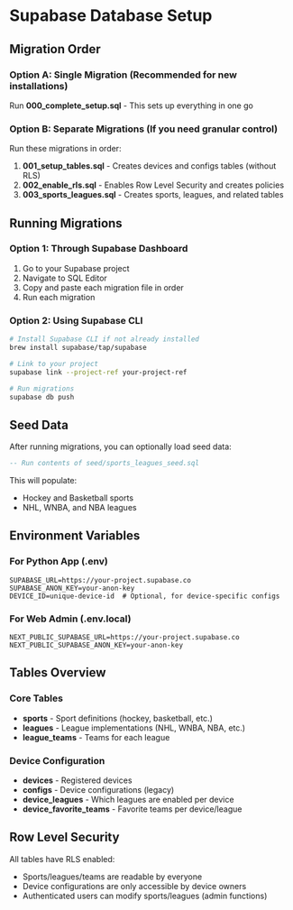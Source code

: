 # Supabase Database Setup

## Migration Order

### Option A: Single Migration (Recommended for new installations)
Run **000_complete_setup.sql** - This sets up everything in one go

### Option B: Separate Migrations (If you need granular control)
Run these migrations in order:

1. **001_setup_tables.sql** - Creates devices and configs tables (without RLS)
2. **002_enable_rls.sql** - Enables Row Level Security and creates policies
3. **003_sports_leagues.sql** - Creates sports, leagues, and related tables

## Running Migrations

### Option 1: Through Supabase Dashboard

1. Go to your Supabase project
2. Navigate to SQL Editor
3. Copy and paste each migration file in order
4. Run each migration

### Option 2: Using Supabase CLI

```bash
# Install Supabase CLI if not already installed
brew install supabase/tap/supabase

# Link to your project
supabase link --project-ref your-project-ref

# Run migrations
supabase db push
```

## Seed Data

After running migrations, you can optionally load seed data:

```sql
-- Run contents of seed/sports_leagues_seed.sql
```

This will populate:
- Hockey and Basketball sports
- NHL, WNBA, and NBA leagues

## Environment Variables

### For Python App (.env)
```env
SUPABASE_URL=https://your-project.supabase.co
SUPABASE_ANON_KEY=your-anon-key
DEVICE_ID=unique-device-id  # Optional, for device-specific configs
```

### For Web Admin (.env.local)
```env
NEXT_PUBLIC_SUPABASE_URL=https://your-project.supabase.co
NEXT_PUBLIC_SUPABASE_ANON_KEY=your-anon-key
```

## Tables Overview

### Core Tables
- **sports** - Sport definitions (hockey, basketball, etc.)
- **leagues** - League implementations (NHL, WNBA, NBA, etc.)
- **league_teams** - Teams for each league

### Device Configuration
- **devices** - Registered devices
- **configs** - Device configurations (legacy)
- **device_leagues** - Which leagues are enabled per device
- **device_favorite_teams** - Favorite teams per device/league

## Row Level Security

All tables have RLS enabled:
- Sports/leagues/teams are readable by everyone
- Device configurations are only accessible by device owners
- Authenticated users can modify sports/leagues (admin functions)